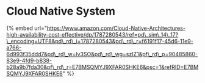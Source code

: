 # Cloud Native System

{% embed url="https://www.amazon.com/Cloud-Native-Architectures-high-availability-cost-effective/dp/1787280543/ref=pd\_sim\_14\_17?\_encoding=UTF8&pd\_rd\_i=1787280543&pd\_rd\_r=f6191f17-45d6-11e9-a766-6d993f35ddd7&pd\_rd\_w=lv3SO&pd\_rd\_wg=szIZ1&pf\_rd\_p=90485860-83e9-4fd9-b838-b28a9b7fda30&pf\_rd\_r=E7BMSQMYJ9XFAR0SHKE6&psc=1&refRID=E7BMSQMYJ9XFAR0SHKE6" %}



